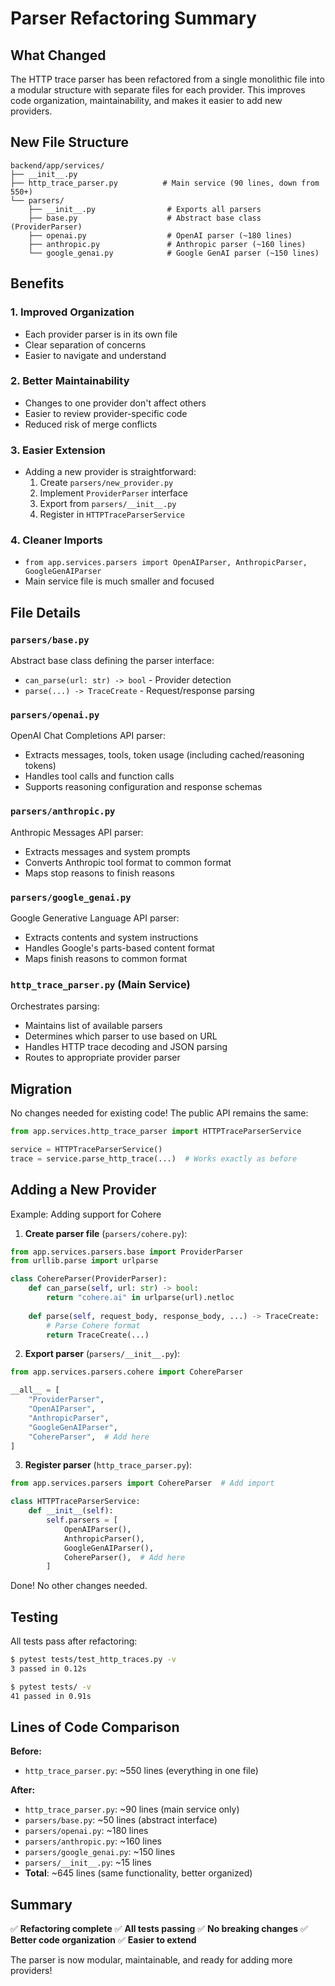 # Parser Refactoring Summary

## What Changed

The HTTP trace parser has been refactored from a single monolithic file into a modular structure with separate files for each provider. This improves code organization, maintainability, and makes it easier to add new providers.

## New File Structure

```
backend/app/services/
├── __init__.py
├── http_trace_parser.py          # Main service (90 lines, down from 550+)
└── parsers/
    ├── __init__.py                # Exports all parsers
    ├── base.py                    # Abstract base class (ProviderParser)
    ├── openai.py                  # OpenAI parser (~180 lines)
    ├── anthropic.py               # Anthropic parser (~160 lines)
    └── google_genai.py            # Google GenAI parser (~150 lines)
```

## Benefits

### 1. **Improved Organization**
- Each provider parser is in its own file
- Clear separation of concerns
- Easier to navigate and understand

### 2. **Better Maintainability**
- Changes to one provider don't affect others
- Easier to review provider-specific code
- Reduced risk of merge conflicts

### 3. **Easier Extension**
- Adding a new provider is straightforward:
  1. Create `parsers/new_provider.py`
  2. Implement `ProviderParser` interface
  3. Export from `parsers/__init__.py`
  4. Register in `HTTPTraceParserService`

### 4. **Cleaner Imports**
- `from app.services.parsers import OpenAIParser, AnthropicParser, GoogleGenAIParser`
- Main service file is much smaller and focused

## File Details

### `parsers/base.py`
Abstract base class defining the parser interface:
- `can_parse(url: str) -> bool` - Provider detection
- `parse(...) -> TraceCreate` - Request/response parsing

### `parsers/openai.py`
OpenAI Chat Completions API parser:
- Extracts messages, tools, token usage (including cached/reasoning tokens)
- Handles tool calls and function calls
- Supports reasoning configuration and response schemas

### `parsers/anthropic.py`
Anthropic Messages API parser:
- Extracts messages and system prompts
- Converts Anthropic tool format to common format
- Maps stop reasons to finish reasons

### `parsers/google_genai.py`
Google Generative Language API parser:
- Extracts contents and system instructions
- Handles Google's parts-based content format
- Maps finish reasons to common format

### `http_trace_parser.py` (Main Service)
Orchestrates parsing:
- Maintains list of available parsers
- Determines which parser to use based on URL
- Handles HTTP trace decoding and JSON parsing
- Routes to appropriate provider parser

## Migration

No changes needed for existing code! The public API remains the same:

```python
from app.services.http_trace_parser import HTTPTraceParserService

service = HTTPTraceParserService()
trace = service.parse_http_trace(...)  # Works exactly as before
```

## Adding a New Provider

Example: Adding support for Cohere

1. **Create parser file** (`parsers/cohere.py`):
```python
from app.services.parsers.base import ProviderParser
from urllib.parse import urlparse

class CohereParser(ProviderParser):
    def can_parse(self, url: str) -> bool:
        return "cohere.ai" in urlparse(url).netloc
    
    def parse(self, request_body, response_body, ...) -> TraceCreate:
        # Parse Cohere format
        return TraceCreate(...)
```

2. **Export parser** (`parsers/__init__.py`):
```python
from app.services.parsers.cohere import CohereParser

__all__ = [
    "ProviderParser",
    "OpenAIParser",
    "AnthropicParser",
    "GoogleGenAIParser",
    "CohereParser",  # Add here
]
```

3. **Register parser** (`http_trace_parser.py`):
```python
from app.services.parsers import CohereParser  # Add import

class HTTPTraceParserService:
    def __init__(self):
        self.parsers = [
            OpenAIParser(),
            AnthropicParser(),
            GoogleGenAIParser(),
            CohereParser(),  # Add here
        ]
```

Done! No other changes needed.

## Testing

All tests pass after refactoring:
```bash
$ pytest tests/test_http_traces.py -v
3 passed in 0.12s

$ pytest tests/ -v
41 passed in 0.91s
```

## Lines of Code Comparison

**Before:**
- `http_trace_parser.py`: ~550 lines (everything in one file)

**After:**
- `http_trace_parser.py`: ~90 lines (main service only)
- `parsers/base.py`: ~50 lines (abstract interface)
- `parsers/openai.py`: ~180 lines
- `parsers/anthropic.py`: ~160 lines
- `parsers/google_genai.py`: ~150 lines
- `parsers/__init__.py`: ~15 lines
- **Total**: ~645 lines (same functionality, better organized)

## Summary

✅ **Refactoring complete**
✅ **All tests passing**
✅ **No breaking changes**
✅ **Better code organization**
✅ **Easier to extend**

The parser is now modular, maintainable, and ready for adding more providers!
